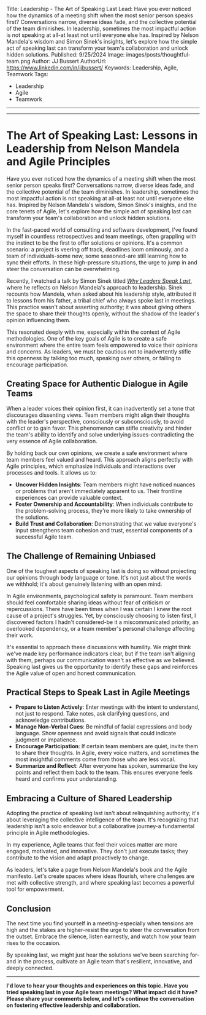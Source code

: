 Title: Leadership - The Art of Speaking Last
Lead: Have you ever noticed how the dynamics of a meeting shift when the most senior person speaks first? Conversations narrow, diverse ideas fade, and the collective potential of the team diminishes. In leadership, sometimes the most impactful action is not speaking at all-at least not until everyone else has. Inspired by Nelson Mandela's wisdom and Simon Sinek's insights, let's explore how the simple act of speaking last can transform your team's collaboration and unlock hidden solutions.
Published: 9/25/2024
Image: images/posts/thoughtful-team.png
Author: JJ Bussert
AuthorUrl: https://www.linkedin.com/in/jjbussert/
Keywords: Leadership, Agile, Teamwork
Tags:
 - Leadership
 - Agile
 - Teamwork
---

<div class="video-responsive">
    <?# YouTube RLcC_WTcjJM height=600 /?>
</div>

---

# The Art of Speaking Last: Lessons in Leadership from Nelson Mandela and Agile Principles

Have you ever noticed how the dynamics of a meeting shift when the most senior person speaks first? Conversations narrow, diverse ideas fade, and the collective potential of the team diminishes. In leadership, sometimes the most impactful action is not speaking at all-at least not until everyone else has. Inspired by Nelson Mandela's wisdom, Simon Sinek's insights, and the core tenets of Agile, let's explore how the simple act of speaking last can transform your team's collaboration and unlock hidden solutions.

In the fast-paced world of consulting and software development, I've found myself in countless retrospectives and team meetings, often grappling with the instinct to be the first to offer solutions or opinions. It's a common scenario: a project is veering off track, deadlines loom ominously, and a team of individuals-some new, some seasoned-are still learning how to sync their efforts. In these high-pressure situations, the urge to jump in and steer the conversation can be overwhelming.

Recently, I watched a talk by Simon Sinek titled [*Why Leaders Speak Last*](https://www.youtube.com/watch?v=RLcC_WTcjJM), where he reflects on Nelson Mandela's approach to leadership. Sinek recounts how Mandela, when asked about his leadership style, attributed it to lessons from his father, a tribal chief who always spoke last in meetings. This practice wasn't about asserting authority; it was about giving others the space to share their thoughts openly, without the shadow of the leader's opinion influencing them.

This resonated deeply with me, especially within the context of Agile methodologies. One of the key goals of Agile is to create a safe environment where the entire team feels empowered to voice their opinions and concerns. As leaders, we must be cautious not to inadvertently stifle this openness by talking too much, speaking over others, or failing to encourage participation.

## Creating Space for Authentic Dialogue in Agile Teams

When a leader voices their opinion first, it can inadvertently set a tone that discourages dissenting views. Team members might align their thoughts with the leader's perspective, consciously or subconsciously, to avoid conflict or to gain favor. This phenomenon can stifle creativity and hinder the team's ability to identify and solve underlying issues-contradicting the very essence of Agile collaboration.

By holding back our own opinions, we create a safe environment where team members feel valued and heard. This approach aligns perfectly with Agile principles, which emphasize individuals and interactions over processes and tools. It allows us to:

- **Uncover Hidden Insights**: Team members might have noticed nuances or problems that aren't immediately apparent to us. Their frontline experiences can provide valuable context.
- **Foster Ownership and Accountability**: When individuals contribute to the problem-solving process, they're more likely to take ownership of the solutions.
- **Build Trust and Collaboration**: Demonstrating that we value everyone's input strengthens team cohesion and trust, essential components of a successful Agile team.

## The Challenge of Remaining Unbiased

One of the toughest aspects of speaking last is doing so without projecting our opinions through body language or tone. It's not just about the words we withhold; it's about genuinely listening with an open mind.

In Agile environments, psychological safety is paramount. Team members should feel comfortable sharing ideas without fear of criticism or repercussions. There have been times when I was certain I knew the root cause of a project's struggles. Yet, by consciously choosing to listen first, I discovered factors I hadn't considered-be it a miscommunicated priority, an overlooked dependency, or a team member's personal challenge affecting their work.

It's essential to approach these discussions with humility. We might think we've made key performance indicators clear, but if the team isn't aligning with them, perhaps our communication wasn't as effective as we believed. Speaking last gives us the opportunity to identify these gaps and reinforces the Agile value of open and honest communication.

## Practical Steps to Speak Last in Agile Meetings

- **Prepare to Listen Actively**: Enter meetings with the intent to understand, not just to respond. Take notes, ask clarifying questions, and acknowledge contributions.
- **Manage Non-Verbal Cues**: Be mindful of facial expressions and body language. Show openness and avoid signals that could indicate judgment or impatience.
- **Encourage Participation**: If certain team members are quiet, invite them to share their thoughts. In Agile, every voice matters, and sometimes the most insightful comments come from those who are less vocal.
- **Summarize and Reflect**: After everyone has spoken, summarize the key points and reflect them back to the team. This ensures everyone feels heard and confirms your understanding.

## Embracing a Culture of Shared Leadership

Adopting the practice of speaking last isn't about relinquishing authority; it's about leveraging the collective intelligence of the team. It's recognizing that leadership isn't a solo endeavor but a collaborative journey-a fundamental principle in Agile methodologies.

In my experience, Agile teams that feel their voices matter are more engaged, motivated, and innovative. They don't just execute tasks; they contribute to the vision and adapt proactively to change.

As leaders, let's take a page from Nelson Mandela's book and the Agile manifesto. Let's create spaces where ideas flourish, where challenges are met with collective strength, and where speaking last becomes a powerful tool for empowerment.

## Conclusion

The next time you find yourself in a meeting-especially when tensions are high and the stakes are higher-resist the urge to steer the conversation from the outset. Embrace the silence, listen earnestly, and watch how your team rises to the occasion.

By speaking last, we might just hear the solutions we've been searching for-and in the process, cultivate an Agile team that's resilient, innovative, and deeply connected.

---

**I'd love to hear your thoughts and experiences on this topic. Have you tried speaking last in your Agile team meetings? What impact did it have? Please share your comments below, and let's continue the conversation on fostering effective leadership and collaboration.**
